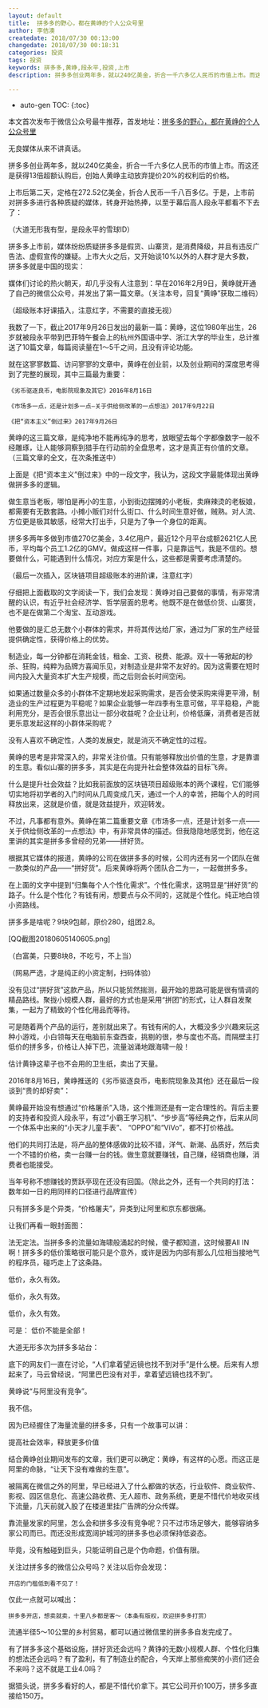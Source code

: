 ```yaml
---
layout: default
title:  拼多多的野心，都在黄峥的个人公众号里
author: 李佶澳
createdate: 2018/07/30 00:13:00
changedate: 2018/07/30 00:18:31
categories: 投资
tags: 投资
keywords: 拼多多,黄峥,段永平,投资,上市
description: 拼多多创业两年多，就以240亿美金，折合一千六多亿人民币的市值上市。而这还是获得13倍超额认购后，创始人黄峥主动放弃提价20%的权利后的价格。

---
```


* auto-gen TOC:
{:toc}

本文首次发布于微信公众号最牛推荐，首发地址：[拼多多的野心，都在黄峥的个人公众号里](https://mp.weixin.qq.com/s?__biz=MzI0ODAwNzcyOQ==&mid=2661229011&idx=1&sn=aa39b2eaa63a348d99d3af3f36acc00f&chksm=f2ccdc8dc5bb559ba3be91024a4da784cc69a37aea14f80441df3bbb0af2672ce39b6fdd8ebb#rd)

无良媒体从来不讲真话。


拼多多创业两年多，就以240亿美金，折合一千六多亿人民币的市值上市。而这还是获得13倍超额认购后，创始人黄峥主动放弃提价20%的权利后的价格。


上市后第二天，定格在272.52亿美金，折合人民币一千八百多亿。于是，上市前对拼多多进行各种质疑的媒体，转身开始热捧，以至于幕后高人段永平都看不下去了：


（大道无形我有型，是段永平的雪球ID）


拼多多上市前，媒体纷纷质疑拼多多是假货、山寨货，是消费降级，并且有违反广告法、虚假宣传的嫌疑。上市大火之后，又开始谈10%以外的人群才是大多数，拼多多就是中国的现实：



媒体们讨论的热火朝天，却几乎没有人注意到：早在2016年2月9日，黄峥就开通了自己的微信公众号，并发出了第一篇文章。（关注本号，回复“黄峥”获取二维码）




（超级账本好课插入，注意红字，不需要的直接无视）


我数了一下，截止2017年9月26日发出的最新一篇：黄峥，这位1980年出生，26岁就被段永平带到巴菲特午餐会上的杭州外国语中学、浙江大学的毕业生，总计推送了10篇文章，每篇阅读量在1～5千之间，且没有评论功能。


就在这寥寥数篇、访问寥寥的文章中，黄峥在创业前，以及创业期间的深度思考得到了完整的展现，其中三篇最为重要：


    《劣币驱逐良币，电影院现象及其它》2016年8月16日

    《市场多一点，还是计划多一点—关于供给侧改革的一点想法》2017年9月22日

    《把“资本主义”倒过来》2017年9月26日


黄峥的这三篇文章，是纯净地不能再纯净的思考，放眼望去每个字都像数字一般不经雕琢，让人能够洞察到猎手在行动前的全盘思考，这才是真正有价值的文章。（三篇文章的全文，在次条推送中）

上面是《把“资本主义”倒过来》中的一段文字，我认为，这段文字最能体现出黄峥做拼多多的逻辑。


做生意当老板，哪怕是再小的生意，小到街边摆摊的小老板，卖麻辣烫的老板娘，都需要有无数套路。小摊小贩们对什么街口、什么时间生意好做，贼熟。对人流、方位更是极其敏感，经常大打出手，只是为了争一个身位的距离。


拼多多两年多做到市值270亿美金，3.4亿用户，最近12个月平台成额2621亿人民币，平均每个员工1.2亿的GMV。做成这样一件事，只是靠运气，我是不信的。想要做什么，可能遇到什么情况，对应方案是什么，这些都是需要考虑清楚的。


（最后一次插入，区块链项目超级账本的进阶课，注意红字）


仔细把上面截取的文字阅读一下，我们会发现：黄峥对自己要做的事情，有非常清醒的认识，有近乎社会经济学、哲学层面的思考。他既不是在做低价货、山寨货，也不是在做第二个淘宝、互动游戏。


他要做的是汇总无数个小群体的需求，并将其传达给厂家，通过为厂家的生产经营提供确定性，获得价格上的优势。


制造业，每一分钟都在消耗金钱，租金、工资、税费、能源。双十一等掀起的秒杀、狂购，纯粹为品牌方喜闻乐见，对制造业是非常不友好的。因为这需要在短时间内投入大量资本扩大生产规模，而之后则会长时间空闲。


如果通过数量众多的小群体不定期地发起采购需求，是否会使采购来得更平滑，制造业的生产过程更为平稳呢？如果企业能够一年四季有生意可做，平平稳稳，产能利用充分，是否会很乐意出让一部分收益呢？企业让利，价格低廉，消费者是否就更乐意发起这样的小群体采购呢？


没有人喜欢不确定性，人类的发展史，就是消灭不确定性的过程。



黄峥的思考是非常深入的，非常关注价值。只有能够释放出价值的生意，才是靠谱的生意。看似山寨的拼多多，其实是在向提升社会整体效益的目标飞奔。


什么是提升社会效益？比如我前面放的区块链项目超级账本的两个课程，它们能够切实地将初学者的入门时间从几周变成几天，通过一个人的幸苦，把每个人的时间释放出来，这就是价值，就是效益提升，欢迎转发。


不过，凡事都有意外。黄峥在第二篇重要文章《市场多一点，还是计划多一点——关于供给侧改革的一点想法》中，有非常具体的描述。但我隐隐地感觉到，他在这里讲的其实是拼多多曾经的兄弟——拼好货。

根据其它媒体的报道，黄峥的公司在做拼多多的时候，公司内还有另一个团队在做一款类似的产品——“拼好货”。后来黄峥将两个团队合二为一，一起做拼多多。


在上面的文字中提到“归集每个人个性化需求”。个性化需求，这明显是“拼好货”的路子。什么是个性化？有钱有闲，想要点与众不同的，这就是个性化。纯正地白领小资路线。


拼多多是啥呢？9块9包邮，原价280，组团2.8。


[QQ截图20180605140605.png]

（白富美，只要8块8，不吃亏，不上当）


（网易严选，才是纯正的小资定制，扫码体验）


没有见过“拼好货”这款产品，所以只能贸然揣测，最开始的思路可能是很有情调的精品路线。聚拢小规模人群，最好的方式也是采用“拼团”的形式，让人群自发聚集，一起为了精致的个性化用品而等待。


可是随着两个产品的运行，差别就出来了。有钱有闲的人，大概没多少兴趣来玩这种小游戏，小白领每天在电脑前东查西查，挑剔的很，参与度也不高。而隔壁主打低价的拼多多，价格让人掉下巴，流量汹涌地跟海啸一般！


估计黄铮这辈子也不会用的卫生纸，卖出了天量。


2016年8月16日，黄峥推送的《劣币驱逐良币，电影院现象及其他》还在最后一段谈到“贵的却好卖”：



黄峥最开始没有想通过“价格屠杀”入场，这个推测还是有一定合理性的。背后主要的支持者和投资人段永平，有过“小霸王学习机”、“步步高”等经典之作，后来从同一个体系中出来的“小天才儿童手表”、 “OPPO”和“ViVo”，都不打价格战。


他们的共同打法是，将产品的整体感做的比较不错，洋气、新潮、品质好，然后卖一个不错的价格，卖一台赚一台的钱。做生意就要赚钱，自己赚，经销商也赚，消费者也能接受。


当年号称不想赚钱的贾跃亭现在还没有回国。（除此之外，还有一个共同的打法：数年如一日的用同样的口径进行品牌宣传）


只有拼多多是个异类，“价格屠夫”，异类到让阿里和京东都很痛。


让我们再看一眼封面图：



法无定法。当拼多多的流量如海啸般涌起的时候，傻子都知道，这时候要All IN啊！拼多多的低价策略很可能只是个意外，或许是因为内部有那么几位相当接地气的程序员，碰巧走上了这条路。


低价，永久有效。

低价，永久有效。

低价，永久有效。


可是： 低价不能是全部！


大道无形多次为拼多多站台：



底下的网友们一直在讨论，“人们拿着望远镜也找不到对手”是什么梗。后来有人想起来了，马云曾经说，“阿里巴巴没有对手，拿着望远镜也找不到”。



黄峥说“与阿里没有竞争”。


我不信。


因为已经握住了海量流量的拼多多，只有一个故事可以讲：


提高社会效率，释放更多价值


结合黄峥创业期间发布的文章，我们更可以确定：黄峥，有这样的心愿。而这正是阿里的命脉，“让天下没有难做的生意”。


被隔离在微信之外的阿里，早已经进入了什么都做的状态，行业软件、商业软件、影视、园区信息化、高速公路收费、无人超市、政务系统，更是不惜代价地收买线下流量，几天前就入股了在楼道里挂广告牌的分众传媒。


靠流量发家的阿里，怎么会和拼多多没有竞争呢？只不过市场足够大，能够容纳多家公司而已。而还没形成宽阔护城河的拼多多也必须保持低姿态。


毕竟，没有触碰到巨头，只能证明自己是个伪命题，价值有限。


关注过拼多多的微信公众号吗？关注以后你会发现：


    开店的门槛低到看不见了！


仅此一点就可以喊出：


    拼多多开店，想卖就卖，十里八乡都是客～（本条有版权，欢迎拼多多打赏）


流通半径5～10公里的乡村贸易，都可以通过微信里的拼多多自发完成了。


有了拼多多这个基础设施，拼好货还会远吗？黄铮的无数小规模人群、个性化归集的想法还会远吗？有了盈利，有了制造业的配合，今天岸上那些痴笑的小资们还会不来吗？这不就是工业4.0吗？


据猎头说，拼多多看好的人，都是不惜代价拿下。其它公司开价100万，拼多多直接给150万。

